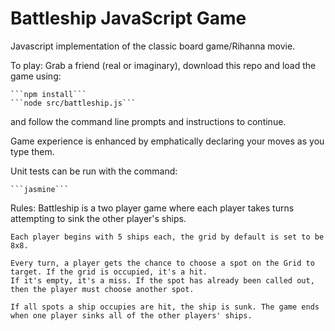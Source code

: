 # Battleship JavaScript Game

Javascript implementation of the classic board game/Rihanna movie.

To play: Grab a friend (real or imaginary), download this repo and load the game using:
	
	```npm install```
	```node src/battleship.js```


and follow the command line prompts and instructions to continue.

Game experience is enhanced by emphatically declaring your moves as you type them.

Unit tests can be run with the command:

	```jasmine```

Rules:
	Battleship is a two player game where each player takes turns attempting to sink the other player's ships.

	Each player begins with 5 ships each, the grid by default is set to be 8x8.

	Every turn, a player gets the chance to choose a spot on the Grid to target. If the grid is occupied, it's a hit.
	If it's empty, it's a miss. If the spot has already been called out, then the player must choose another spot.

	If all spots a ship occupies are hit, the ship is sunk. The game ends when one player sinks all of the other players' ships.
